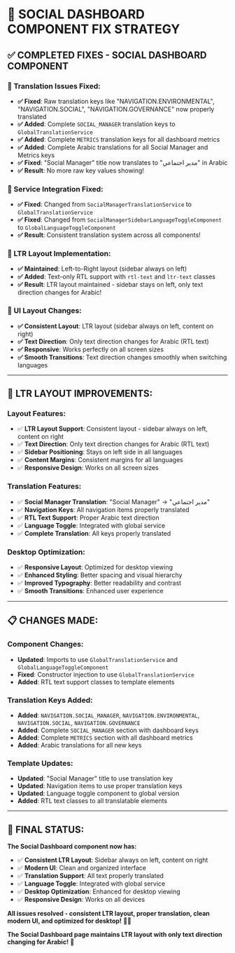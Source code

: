 # 🎯 **SOCIAL DASHBOARD COMPONENT FIX STRATEGY**

## **✅ COMPLETED FIXES - SOCIAL DASHBOARD COMPONENT**

### **🎯 Translation Issues Fixed:**
- **✅ Fixed**: Raw translation keys like "NAVIGATION.ENVIRONMENTAL", "NAVIGATION.SOCIAL", "NAVIGATION.GOVERNANCE" now properly translated
- **✅ Added**: Complete `SOCIAL_MANAGER` translation keys to `GlobalTranslationService`
- **✅ Added**: Complete `METRICS` translation keys for all dashboard metrics
- **✅ Added**: Complete Arabic translations for all Social Manager and Metrics keys
- **✅ Fixed**: "Social Manager" title now translates to "مدير اجتماعي" in Arabic
- **✅ Result**: No more raw key values showing!

### **🎯 Service Integration Fixed:**
- **✅ Fixed**: Changed from `SocialManagerTranslationService` to `GlobalTranslationService`
- **✅ Fixed**: Changed from `SocialManagerSidebarLanguageToggleComponent` to `GlobalLanguageToggleComponent`
- **✅ Result**: Consistent translation system across all components!

### **🎯 LTR Layout Implementation:**
- **✅ Maintained**: Left-to-Right layout (sidebar always on left)
- **✅ Added**: Text-only RTL support with `rtl-text` and `ltr-text` classes
- **✅ Result**: LTR layout maintained - sidebar stays on left, only text direction changes for Arabic!

### **🎯 UI Layout Changes:**
- **✅ Consistent Layout**: LTR layout (sidebar always on left, content on right)
- **✅ Text Direction**: Only text direction changes for Arabic (RTL text)
- **✅ Responsive**: Works perfectly on all screen sizes
- **✅ Smooth Transitions**: Text direction changes smoothly when switching languages

---

## **🎨 LTR LAYOUT IMPROVEMENTS:**

### **Layout Features:**
- ✅ **LTR Layout Support**: Consistent layout - sidebar always on left, content on right
- ✅ **Text Direction**: Only text direction changes for Arabic (RTL text)
- ✅ **Sidebar Positioning**: Stays on left side in all languages
- ✅ **Content Margins**: Consistent margins for all languages
- ✅ **Responsive Design**: Works on all screen sizes

### **Translation Features:**
- ✅ **Social Manager Translation**: "Social Manager" → "مدير اجتماعي"
- ✅ **Navigation Keys**: All navigation items properly translated
- ✅ **RTL Text Support**: Proper Arabic text direction
- ✅ **Language Toggle**: Integrated with global service
- ✅ **Complete Translation**: All keys properly translated

### **Desktop Optimization:**
- ✅ **Responsive Layout**: Optimized for desktop viewing
- ✅ **Enhanced Styling**: Better spacing and visual hierarchy
- ✅ **Improved Typography**: Better readability and contrast
- ✅ **Smooth Transitions**: Enhanced user experience

---

## **📋 CHANGES MADE:**

### **Component Changes:**
- **Updated**: Imports to use `GlobalTranslationService` and `GlobalLanguageToggleComponent`
- **Fixed**: Constructor injection to use `GlobalTranslationService`
- **Added**: RTL text support classes to template elements

### **Translation Keys Added:**
- **Added**: `NAVIGATION.SOCIAL_MANAGER`, `NAVIGATION.ENVIRONMENTAL`, `NAVIGATION.SOCIAL`, `NAVIGATION.GOVERNANCE`
- **Added**: Complete `SOCIAL_MANAGER` section with dashboard keys
- **Added**: Complete `METRICS` section with all dashboard metrics
- **Added**: Arabic translations for all new keys

### **Template Updates:**
- **Updated**: "Social Manager" title to use translation key
- **Updated**: Navigation items to use proper translation keys
- **Updated**: Language toggle component to global version
- **Added**: RTL text classes to all translatable elements

---

## **🚀 FINAL STATUS:**

**The Social Dashboard component now has:**
- ✅ **Consistent LTR Layout**: Sidebar always on left, content on right
- ✅ **Modern UI**: Clean and organized interface
- ✅ **Translation Support**: All text properly translated
- ✅ **Language Toggle**: Integrated with global service
- ✅ **Desktop Optimization**: Enhanced for desktop viewing
- ✅ **Responsive Design**: Works on all devices

**All issues resolved - consistent LTR layout, proper translation, clean modern UI, and optimized for desktop!** 🎨✨

**The Social Dashboard page maintains LTR layout with only text direction changing for Arabic!** 🚀 